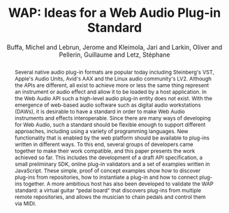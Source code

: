 --- 
title: "WAP: Ideas for a Web Audio Plug-in Standard" 
abstract: "Several native audio plug-in formats are popular today including Steinberg's VST, Apple's Audio Units, Avid's AAX and the Linux audio community's LV2. Although the APIs are different, all exist to achieve more or less the same thing represent an instrument or audio effect and allow it to be loaded by a host application. In the Web Audio API such a high-level audio plug-in entity does not exist. With the emergence of web-based audio software such as digital audio workstations (DAWs), it is desirable to have a standard in order to make Web Audio instruments and effects interoperable. Since there are many ways of developing for Web Audio, such a standard should be flexible enough to support different approaches, including using a variety of programming languages. New functionality that is enabled by the web platform should be available to plug-ins written in different ways. To this end, several groups of developers came together to make their work compatible, and this paper presents the work achieved so far. This includes the development of a draft API specification, a small preliminary SDK, online plug-in validators and a set of examples written in JavaScript. These simple, proof of concept examples show how to discover plug-ins from repositories, how to instantiate a plug-in and how to connect plug-ins together. A more ambitious host has also been developed to validate the WAP standard: a virtual guitar “pedal board” that discovers plug-ins from multiple remote repositories, and allows the musician to chain pedals and control them via MIDI." 
address: "Berlin, Germany" 
author: "Buffa, Michel and Lebrun, Jerome and Kleimola, Jari and Larkin, Oliver and Pellerin, Guillaume and Letz, Stéphane"
webAuthor: "Michel Buffa, Jerome Lebrun, Jari Kleimola, Oliver Larkin, Guillaume Pellerin, Stéphane Letz" 
booktitle: "Proceedings of the International Web Audio Conference" 
editor: "Monschke, Jan and Guttandin, Christoph and Schnell, Norbert and Jenkinson, Thomas and Schaedler, Jack" 
month: "September"
pages: "" 
publisher: "TU Berlin" 
series: "WAC '18"
track: "Paper"  
year: "2018" 
id: "2018_22" 
tags: year2018
media: https://www.youtube.com/watch?v=5D5aQozfxvI 
pdflink: /_data/papers/pdf/2018/2018_22.pdf
ISSN: 2663-5844
---